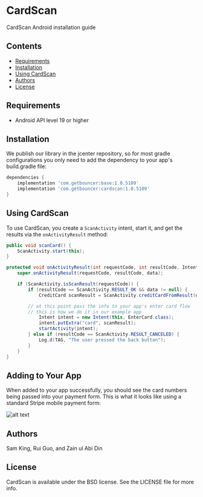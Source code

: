 # CardScan

CardScan Android installation guide

## Contents

* [Requirements](#requirements)
* [Installation](#installation)
* [Using CardScan](#using-cardscan)
* [Authors](#authors)
* [License](#license)

## Requirements

* Android API level 19 or higher

## Installation

We publish our library in the jcenter repository, so for most gradle configurations you only need to add the dependency to your app's build.gradle file:

```gradle
dependencies {
    implementation 'com.getbouncer:base:1.0.5109'
    implementation 'com.getbouncer:cardscan:1.0.5109'
}
```

## Using CardScan

To use CardScan, you create a `ScanActivity` intent, start it, and
get the results via the `onActivityResult` method:

```java
public void scanCard() {
    ScanActivity.start(this);
}

protected void onActivityResult(int requestCode, int resultCode, Intent data) {
    super.onActivityResult(requestCode, resultCode, data);

    if (ScanActivity.isScanResult(requestCode)) {
        if (resultCode == ScanActivity.RESULT_OK && data != null) {
            CreditCard scanResult = ScanActivity.creditCardFromResult(data);

	    // at this point pass the info to your app's enter card flow
	    // this is how we do it in our example app
            Intent intent = new Intent(this, EnterCard.class);
            intent.putExtra("card", scanResult);
            startActivity(intent);
        } else if (resultCode == ScanActivity.RESULT_CANCELED) {
            Log.d(TAG, "The user pressed the back button");
        }
    }
}
```

## Adding to Your App

When added to your app successfully, you should see the card numbers
being passed into your payment form. This is what it looks like using a standard Stripe mobile payment form:

![alt text](https://raw.githubusercontent.com/getbouncer/cardscan-android/master/card_scan.gif "Card Scan Gif")

## Authors

Sam King, Rui Guo, and Zain ul Abi Din

## License

CardScan is available under the BSD license. See the LICENSE file for more info.
